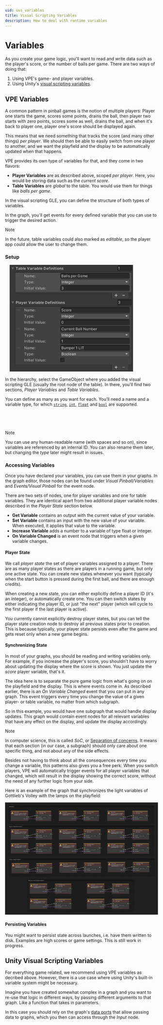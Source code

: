 ```yaml
---
uid: uvs_variables
title: Visual Scripting Variables
description: How to deal with runtime variables
---
```


# Variables

As you create your game logic, you'll want to read and write data such as the player's score, or the number of balls per game. There are two ways of doing that:

1. Using VPE's game- and player variables.
2. Using Unity's [visual scripting variables](https://docs.unity3d.com/Packages/com.unity.visualscripting@1.8/manual/vs-variables.html).

## VPE Variables

A common pattern in pinball games is the notion of multiple players: Player one starts the game, scores some points, drains the ball, then player two starts with zero points, scores some as well, drains the ball, and when it's back to player one, player one's score should be displayed again.

This means that we need something that tracks the score (and many other things) *per player*. We should then be able to easily switch from one player to another, and we want the playfield and the display to be automatically updated when that happens.

VPE provides its own type of variables for that, and they come in two flavors:

- **Player Variables** are as described above, scoped *per player*. Here, you would be storing data such as the *current score*.
- **Table Variables** are *global* to the table. You would use them for things like *balls per game*.

In the visual scripting GLE, you can define the structure of both types of variables.

In the graph, you'll get events for every defined variable that you can use to trigger the desired action.

> [!NOTE]
> In the future, table variables could also marked as *editable*, so the player app could allow the user to change them.


### Setup

<img src="variables-gle-inspector.png" width="407" alt="Variable Definitions" class="img-responsive pull-right" style="margin-left: 15px"/>

In the hierarchy, select the GameObject where you added the visual scripting GLE (usually the root node of the table). In there, you'll find two sections, *Player Variables* and *Table Variables*. 

You can define as many as you want for each. You'll need a name and a variable type, for which [`string`](https://docs.microsoft.com/en-us/dotnet/csharp/language-reference/builtin-types/reference-types#the-string-type), [`int`](https://docs.microsoft.com/en-us/dotnet/csharp/language-reference/builtin-types/integral-numeric-types), [`float`](https://docs.microsoft.com/en-us/dotnet/csharp/language-reference/builtin-types/floating-point-numeric-types) and [`bool`](https://docs.microsoft.com/en-us/dotnet/csharp/language-reference/builtin-types/bool) are supported.

<div class="clearfix">&nbsp;</div><p>&nbsp;</p>

> [!NOTE]
> You can use any human-readable name (with spaces and so on), since variables are referenced by an internal ID. You can also rename them later, but changing the *type* later might result in issues.

### Accessing Variables

Once you have declared your variables, you can use them in your graphs. In the graph editor, those nodes can be found under *Visual Pinball/Variables* and *Events/Visual Pinball* for the event node.

There are two sets of nodes, one for player variables and one for table variables. They are identical apart from two additional player variable nodes described in the *Player State* section below.

- **Get Variable** contains an output with the current value of your variable.
- **Set Variable** contains an input with the new value of your variable. When executed, it applies that value to the variable.
- **Increase Variable** adds a number to a variable of type float or integer.
- **On Variable Changed** is an event node that triggers when a given variable changes.

#### Player State

We call *player state* the set of player variables assigned to a player. There are as many player states as there are players in a running game, but only one active state. You can create new states whenever you want (typically when the start button is pressed during the first ball, and there are enough credits).

When creating a new state, you can either explicitly define a player ID (it's an integer), or automatically create one. You can then switch states by either indicating the player ID, or just "the next" player (which will cycle to the first player if the last player is active).

You currently cannot explicitly destroy player states, but you can tell the player state creation node to destroy all previous states prior to creation. This is because typically, your player state persists even after the game and gets reset only when a new game begins.

#### Synchronizing State

In most of your graphs, you should be reading and writing variables only. For example, if you increase the player's score, you shouldn't have to worry about updating the display where the score is shown. You just update the *score* player variable, that's it.

The idea here is to separate the pure game logic from what's going on on the playfield and the display. This is where events come in. As described earlier, there is an *On Variable Changed* event that you can put in any graph. This event triggers every time you change the value of a given player- or table variable, no matter from which subgraph.

So in this example, you would have one subgraph that would handle display updates. This graph would contain event nodes for all relevant variables that have any effect on the display, and update the display accordingly.

> [!NOTE]
> In computer science, this is called *SoC*, or [Separation of concerns](https://en.wikipedia.org/wiki/Separation_of_concerns). It means that each section (in our case, a subgraph) should only care about one specific thing, and not about any of the side effects.

Besides not having to think about all the consequences every time you change a variable, this patterns also gives you a free perk: When you switch players, VPE will automatically trigger events for all player variables that changed, which will result in the display showing the correct score, without the need of any further logic from your side.

Here is an example of the graph that synchronizes the light variables of Gottlieb's Volley with the lamps on the playfield:

![Variable to Lamp mapping](variables-light-events.png)


#### Persisting Variables

You might want to persist state across launches, i.e. have them written to disk. Examples are high scores or game settings. This is still work in progress.


## Unity Visual Scripting Variables

For everything game related, we recommend using VPE variables as decribed above. However, there is a use case where using Unity's built-in variable system might be necessary.

Imagine you have created somewhat complex in a graph and you want to re-use that logic in different ways, by passing different arguments to that graph. Like a function that takes in parameters.

In this case you should rely on the graph's [data ports](https://docs.unity3d.com/Packages/com.unity.visualscripting@1.7/manual/vs-add-triggers-data-graph.html) that allow passing data to graphs, which you then can access through the *Input* node.